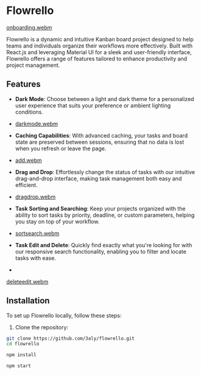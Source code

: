 # Flowrello

[onboarding.webm](https://github.com/3aly/trello-clone/assets/77078308/fc800ad1-ea93-459f-a091-4507c4e95d58)

Flowrello is a dynamic and intuitive Kanban board project designed to help teams and individuals organize their workflows more effectively. Built with React.js and leveraging Material UI for a sleek and user-friendly interface, Flowrello offers a range of features tailored to enhance productivity and project management.

## Features

- **Dark Mode**: Choose between a light and dark theme for a personalized user experience that suits your preference or ambient lighting conditions.
- [darkmode.webm](https://github.com/3aly/trello-clone/assets/77078308/4ece4eed-d371-43dd-a4f4-b1c00b465bc1)

- **Caching Capabilities**: With advanced caching, your tasks and board state are preserved between sessions, ensuring that no data is lost when you refresh or leave the page.
- [add.webm](https://github.com/3aly/trello-clone/assets/77078308/04efb340-7204-49a4-8b70-715b9dd328a1)

- **Drag and Drop**: Effortlessly change the status of tasks with our intuitive drag-and-drop interface, making task management both easy and efficient.
- [dragdrop.webm](https://github.com/3aly/trello-clone/assets/77078308/c5febace-c592-4941-b5d4-f919a537f703)

- **Task Sorting and Searching**: Keep your projects organized with the ability to sort tasks by priority, deadline, or custom parameters, helping you stay on top of your workflow.
- [sortsearch.webm](https://github.com/3aly/trello-clone/assets/77078308/683bed92-af70-40ab-a4ab-01b5512f0d8b)

- **Task Edit and Delete**: Quickly find exactly what you're looking for with our responsive search functionality, enabling you to filter and locate tasks with ease.
- 
[deleteedit.webm](https://github.com/3aly/trello-clone/assets/77078308/9984eea5-5a92-473b-bd07-b87b5b741bb9)

## Installation

To set up Flowrello locally, follow these steps:

1. Clone the repository:

```bash
git clone https://github.com/3aly/flowrello.git
cd flowrello

npm install

npm start
